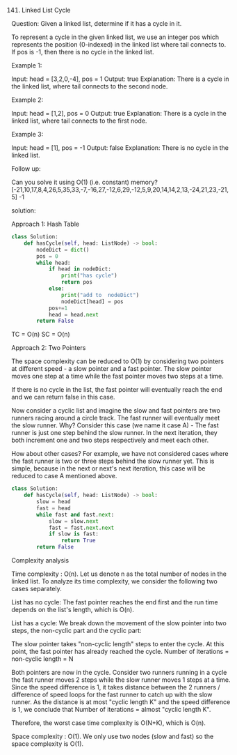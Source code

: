 141. Linked List Cycle

Question:
Given a linked list, determine if it has a cycle in it.

To represent a cycle in the given linked list, we use an integer pos which represents the position (0-indexed) in the linked list where tail connects to. If pos is -1, then there is no cycle in the linked list.

 

Example 1:

Input: head = [3,2,0,-4], pos = 1
Output: true
Explanation: There is a cycle in the linked list, where tail connects to the second node.


Example 2:

Input: head = [1,2], pos = 0
Output: true
Explanation: There is a cycle in the linked list, where tail connects to the first node.


Example 3:

Input: head = [1], pos = -1
Output: false
Explanation: There is no cycle in the linked list.


 

Follow up:

Can you solve it using O(1) (i.e. constant) memory?
[-21,10,17,8,4,26,5,35,33,-7,-16,27,-12,6,29,-12,5,9,20,14,14,2,13,-24,21,23,-21,5]
-1

solution:

Approach 1: Hash Table
```python
class Solution:
    def hasCycle(self, head: ListNode) -> bool:
        nodeDict = dict()
        pos = 0
        while head:
            if head in nodeDict:
                print("has cycle")
                return pos
            else:
                print("add to  nodeDict")
                nodeDict[head] = pos
            pos+=1
            head = head.next
        return False
```
TC = O(n)
SC = O(n)

Approach 2: Two Pointers

The space complexity can be reduced to O(1) by considering two pointers at different speed - a slow pointer and a fast pointer. 
The slow pointer moves one step at a time while the fast pointer moves two steps at a time.

If there is no cycle in the list, the fast pointer will eventually reach the end and we can return false in this case.

Now consider a cyclic list and imagine the slow and fast pointers are two runners racing around a circle track. 
The fast runner will eventually meet the slow runner. Why? Consider this case (we name it case A) - The fast runner is just one step behind the slow runner. In the next iteration, they both increment one and two steps respectively and meet each other.

How about other cases? For example, we have not considered cases where the fast runner is two or three steps behind the slow runner yet. This is simple, because in the next or next's next iteration, this case will be reduced to case A mentioned above.
```python
class Solution:
    def hasCycle(self, head: ListNode) -> bool:
        slow = head
        fast = head
        while fast and fast.next:
            slow = slow.next
            fast = fast.next.next
            if slow is fast:
                return True
        return False
```


Complexity analysis

Time complexity : O(n). Let us denote n as the total number of nodes in the linked list. To analyze its time complexity, we consider the following two cases separately.

List has no cycle:
The fast pointer reaches the end first and the run time depends on the list's length, which is O(n).

List has a cycle:
We break down the movement of the slow pointer into two steps, the non-cyclic part and the cyclic part:

The slow pointer takes "non-cyclic length" steps to enter the cycle. At this point, the fast pointer has already reached the cycle. 
Number of iterations = non-cyclic length = N

Both pointers are now in the cycle. Consider two runners running in a cycle
the fast runner moves 2 steps while the slow runner moves 1 steps at a time.
Since the speed difference is 1, it takes distance between the 2 runners / difference of speed loops for the fast runner to catch up with the slow runner.
As the distance is at most "cyclic length K" and the speed difference is 1, we conclude that
Number of iterations = almost "cyclic length K".

Therefore, the worst case time complexity is O(N+K), which is O(n).

Space complexity : O(1). We only use two nodes (slow and fast) so the space complexity is O(1).